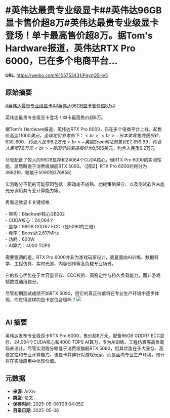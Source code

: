 # #英伟达最贵专业级显卡##英伟达96GB显卡售价超8万#英伟达最贵专业级显卡登场！单卡最高售价超8万。据Tom's Hardware报道，英伟达RTX Pro 6000，已在多个电商平台...

**URL**: https://weibo.com/6105753431/PqynQ5Hv5

## 原始摘要

<a href="https://m.weibo.cn/search?containerid=231522type%3D1%26t%3D10%26q%3D%23%E8%8B%B1%E4%BC%9F%E8%BE%BE%E6%9C%80%E8%B4%B5%E4%B8%93%E4%B8%9A%E7%BA%A7%E6%98%BE%E5%8D%A1%23&amp;extparam=%23%E8%8B%B1%E4%BC%9F%E8%BE%BE%E6%9C%80%E8%B4%B5%E4%B8%93%E4%B8%9A%E7%BA%A7%E6%98%BE%E5%8D%A1%23" data-hide=""><span class="surl-text">#英伟达最贵专业级显卡#</span></a><a href="https://m.weibo.cn/search?containerid=231522type%3D1%26t%3D10%26q%3D%23%E8%8B%B1%E4%BC%9F%E8%BE%BE96GB%E6%98%BE%E5%8D%A1%E5%94%AE%E4%BB%B7%E8%B6%858%E4%B8%87%23&amp;extparam=%23%E8%8B%B1%E4%BC%9F%E8%BE%BE96GB%E6%98%BE%E5%8D%A1%E5%94%AE%E4%BB%B7%E8%B6%858%E4%B8%87%23" data-hide=""><span class="surl-text">#英伟达96GB显卡售价超8万#</span></a><br><br>英伟达最贵专业级显卡登场！单卡最高售价超8万。<br><br>据Tom's Hardware报道，英伟达RTX Pro 6000，已在多个电商平台上线，起售价高达$11000美元，全球定价参考如下：<br><br>- 日本某零售商报价¥1,630,600，约合人民币8.2万元<br>- 英国Scan网站预售价£7,859.99，约合人民币7.6万元<br>- 美国早前渠道报价为$8,565美元，约合人民币6.2万元<br><br>尽管配备了惊人的96GB显存和24064个CUDA核心，但RTX Pro 6000的实测性能，居然略逊于消费级旗舰RTX 5090。（【图2】RTX Pro 6000的得分为368219，略低于5090的376858）<br><br>实测跑分不足的可能原因包括：驱动尚不成熟、功耗策略保守、以及测试软件未能充分调用其专业计算能力等。<br><br>再看这款显卡关键规格：<br><br>- 架构：Blackwell核心GB202<br>- CUDA核心：24,064个<br>- 显存：96GB GDDR7 ECC（是5090的三倍）<br>- 频率：Boost达2,617MHz<br>- 功耗：600W<br>- AI算力：4000 TOPS<br><br>需要强调的是，RTX Pro 6000并非为游戏玩家设计，而是面向AI训练、数据科学、工程仿真、实时光追、内容创作等高负载专业场景。<br><br>它的核心优势在于大容量显存、ECC校验、高稳定性与持久负载能力，而非游戏帧数或通用跑分。<br><br>尽管初期测试成绩不如RTX 5090，但它的真正价值将在专业生产环境中逐步体现，你觉得这样的显卡定位合理吗？<img style="" src="https://tvax3.sinaimg.cn/large/006Fd7o3gy1i15ofodhf9j30xc0irqdr.jpg" referrerpolicy="no-referrer"><br><br>

## AI 摘要

英伟达发布专业级显卡RTX Pro 6000，售价超8万元。配备96GB GDDR7 ECC显存、24,064个CUDA核心和4000 TOPS AI算力，专为AI训练、工程仿真等高负载场景设计。尽管实测跑分略低于消费级旗舰RTX 5090，但其优势在于大显存、高稳定性和专业计算能力。该显卡并非针对游戏玩家，而是面向专业生产环境，预计将在实际应用中体现价值。

## 元数据

- **来源**: ArXiv
- **类型**: 论文
- **保存时间**: 2025-05-06T09:04:05Z
- **目录日期**: 2025-05-06
